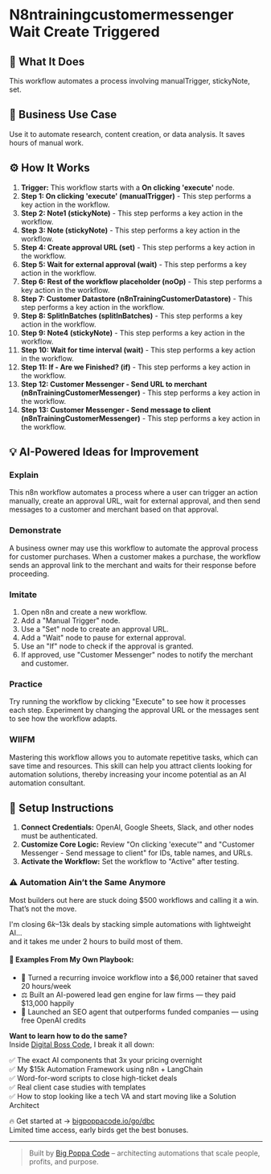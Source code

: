 # N8ntrainingcustomermessenger Wait Create Triggered

## 🚀 What It Does
This workflow automates a process involving manualTrigger, stickyNote, set.

## 💼 Business Use Case
Use it to automate research, content creation, or data analysis. It saves hours of manual work.

## ⚙️ How It Works
1.  **Trigger:** This workflow starts with a **On clicking 'execute'** node.
2. **Step 1: On clicking 'execute' (manualTrigger)** - This step performs a key action in the workflow.
3. **Step 2: Note1 (stickyNote)** - This step performs a key action in the workflow.
4. **Step 3: Note (stickyNote)** - This step performs a key action in the workflow.
5. **Step 4: Create approval URL (set)** - This step performs a key action in the workflow.
6. **Step 5: Wait for external approval (wait)** - This step performs a key action in the workflow.
7. **Step 6: Rest of the workflow placeholder (noOp)** - This step performs a key action in the workflow.
8. **Step 7: Customer Datastore (n8nTrainingCustomerDatastore)** - This step performs a key action in the workflow.
9. **Step 8: SplitInBatches (splitInBatches)** - This step performs a key action in the workflow.
10. **Step 9: Note4 (stickyNote)** - This step performs a key action in the workflow.
11. **Step 10: Wait for time interval (wait)** - This step performs a key action in the workflow.
12. **Step 11: If - Are we Finished? (if)** - This step performs a key action in the workflow.
13. **Step 12: Customer Messenger - Send URL to merchant (n8nTrainingCustomerMessenger)** - This step performs a key action in the workflow.
14. **Step 13: Customer Messenger - Send message to client (n8nTrainingCustomerMessenger)** - This step performs a key action in the workflow.

## 💡 AI-Powered Ideas for Improvement
### Explain
This n8n workflow automates a process where a user can trigger an action manually, create an approval URL, wait for external approval, and then send messages to a customer and merchant based on that approval.

### Demonstrate
A business owner may use this workflow to automate the approval process for customer purchases. When a customer makes a purchase, the workflow sends an approval link to the merchant and waits for their response before proceeding.

### Imitate
1. Open n8n and create a new workflow.
2. Add a "Manual Trigger" node.
3. Use a "Set" node to create an approval URL.
4. Add a "Wait" node to pause for external approval.
5. Use an "If" node to check if the approval is granted.
6. If approved, use "Customer Messenger" nodes to notify the merchant and customer.

### Practice
Try running the workflow by clicking "Execute" to see how it processes each step. Experiment by changing the approval URL or the messages sent to see how the workflow adapts.

### WIIFM
Mastering this workflow allows you to automate repetitive tasks, which can save time and resources. This skill can help you attract clients looking for automation solutions, thereby increasing your income potential as an AI automation consultant.

## 🔧 Setup Instructions
1. **Connect Credentials:** OpenAI, Google Sheets, Slack, and other nodes must be authenticated.
2. **Customize Core Logic:** Review "On clicking 'execute'" and "Customer Messenger - Send message to client" for IDs, table names, and URLs.
3. **Activate the Workflow:** Set the workflow to "Active" after testing.

### ⚠️ Automation Ain’t the Same Anymore

Most builders out here are stuck doing $500 workflows and calling it a win.  
That’s not the move.  

I'm closing $6k–$13k deals by stacking simple automations with lightweight AI...  
and it takes me under 2 hours to build most of them.

#### 🧠 Examples From My Own Playbook:
- 🔁 Turned a recurring invoice workflow into a $6,000 retainer that saved 20 hours/week  
- ⚖️ Built an AI-powered lead gen engine for law firms — they paid $13,000 happily  
- 🚀 Launched an SEO agent that outperforms funded companies — using free OpenAI credits  

**Want to learn how to do the same?**  
Inside [Digital Boss Code](https://bigpoppacode.io/go/dbc), I break it all down:

✅ The exact AI components that 3x your pricing overnight  
✅ My $15k Automation Framework using n8n + LangChain  
✅ Word-for-word scripts to close high-ticket deals  
✅ Real client case studies with templates  
✅ How to stop looking like a tech VA and start moving like a Solution Architect  

🔥 Get started at → [bigpoppacode.io/go/dbc](https://bigpoppacode.io/go/dbc)  
Limited time access, early birds get the best bonuses.

---
> Built by [Big Poppa Code](https://bigpoppacode.io) – architecting automations that scale people, profits, and purpose.
